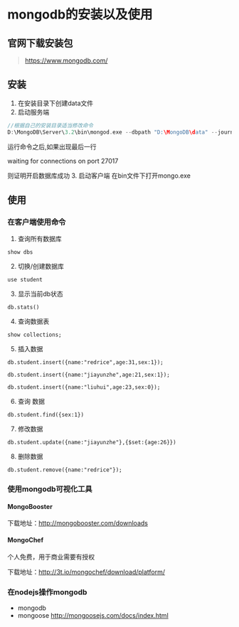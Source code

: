 # mongodb的安装以及使用
## 官网下载安装包
> https://www.mongodb.com/
## 安装
1. 在安装目录下创建data文件
2. 启动服务端
```c
//根据自己的安装目录适当修改命令
D:\MongoDB\Server\3.2\bin\mongod.exe --dbpath "D:\MongoDB\data" --journal --storageEngine=mmapv1
```
运行命令之后,如果出现最后一行

waiting for connections on port 27017

则证明开启数据库成功
3. 启动客户端
在bin文件下打开mongo.exe
## 使用
### 在客户端使用命令
1. 查询所有数据库
```
show dbs
```
2. 切换/创建数据库
```
use student
```
3. 显示当前db状态
```
db.stats()
```
4. 查询数据表
```
show collections;
```
5. 插入数据
```
db.student.insert({name:"redrice",age:31,sex:1});

db.student.insert({name:"jiayunzhe",age:21,sex:1});

db.student.insert({name:"liuhui",age:23,sex:0});
```
6. 查询 数据 
```
db.student.find({sex:1})
```
7. 修改数据 
```
db.student.update({name:"jiayunzhe"},{$set:{age:26}})
```
8. 删除数据 
```
db.student.remove({name:"redrice"});
```
### 使用mongodb可视化工具
#### MongoBooster 

下载地址：http://mongobooster.com/downloads

#### MongoChef

个人免费，用于商业需要有授权

下载地址：http://3t.io/mongochef/download/platform/

### 在nodejs操作mongodb
* mongodb
* mongoose
http://mongoosejs.com/docs/index.html